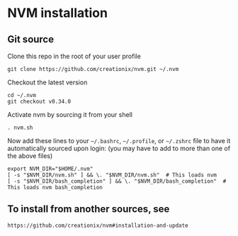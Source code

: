 # NVM installation

## Git source

Clone this repo in the root of your user profile

    git clone https://github.com/creationix/nvm.git ~/.nvm

Checkout the latest version
    
    cd ~/.nvm
    git checkout v0.34.0
    
Activate nvm by sourcing it from your shell

    . nvm.sh
    
Now add these lines to your `~/.bashrc`, `~/.profile`, or `~/.zshrc` file to have it automatically sourced upon login: (you may have to add to more than one of the above files)

    export NVM_DIR="$HOME/.nvm"
    [ -s "$NVM_DIR/nvm.sh" ] && \. "$NVM_DIR/nvm.sh"  # This loads nvm
    [ -s "$NVM_DIR/bash_completion" ] && \. "$NVM_DIR/bash_completion"  # This loads nvm bash_completion
    
## To install from another sources, see

    https://github.com/creationix/nvm#installation-and-update